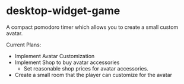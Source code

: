 ﻿# desktop-widget-game

A compact pomodoro timer which allows you to create a small custom avatar.

Current Plans:
- Implement Avatar Customization
- Implement Shop to buy avatar accessories
  - Set reasonable shop prices for avatar accessories.
- Create a small room that the player can customize for the avatar
